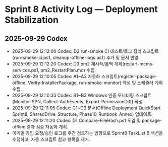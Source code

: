 # Sprint 8 Activity Log — Deployment Stabilization

## 2025-09-29 Codex
- 2025-09-29 12:12:00 Codex: D2 run-smoke CI 테스트/로그 정리 스크립트(run-smoke-ci.ps1, cleanup-offline-logs.ps1) 추가 및 문서 반영.
- 2025-09-29 12:12:20 Codex: D3 pm2 재시작/롤백 계획(restart-mcms-services.ps1, pm2_RestartPlan.md) 수립.
- 2025-09-29 12:10:05 Codex: A1~A3 자동화 스크립트(register-package-offline, Verify-InstallerPackage, run-smoke-monitor) 작성 및 스케줄러 계획 수립.
- 2025-09-29 12:10:35 Codex: B1~B3 Windows 인증 모니터링 스크립트(Monitor-SPN, Collect-AuthEvents, Export-PermissionDiff) 작성.
- 2025-09-29 12:11:05 Codex: C1~C3 문서(Offline Deployment QuickStart Sprint8, SharedDrive_Structure, Phase10_Runbook_Annex) 업데이트.
- 2025-09-29 12:11:20 Codex: D1 Compare-FileHash.ps1 도입 및 package-offline 결과 검증 자동화 계획.
- 이메일 가입 요청/승인 로그를 주간 검토하는 방향으로 Sprint8 TaskList B 섹션을 수정하고, 자동 스크립트 참고 항목을 제거.
